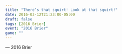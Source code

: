 ```yaml
---
title: "There’s that squirt! Look at that squirt!"
date: 2016-03-12T21:23:00-05:00
draft: false
tags: [2016 Brier]
event: "2016 Brier"
game: ""
---
```

— 2016 Brier
<!--more--> 